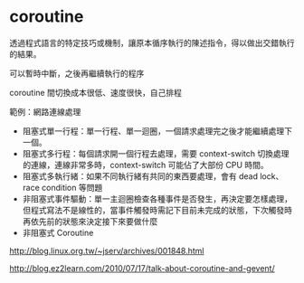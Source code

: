 # coroutine
透過程式語言的特定技巧或機制，讓原本循序執行的陳述指令，得以做出交錯執行的結果。

可以暫時中斷，之後再繼續執行的程序

coroutine 間切換成本很低、速度很快，自己排程

範例：網路連線處理
* 阻塞式單一行程：單一行程、單一迴圈，一個請求處理完之後才能繼續處理下一個。
* 阻塞式多行程：每個請求開一個行程去處理，需要 context-switch 切換處理的連線，連線非常多時，context-switch 可能佔了大部份 CPU 時間。
* 阻塞式多執行緒：如果不同執行緒有共同的東西要處理，會有 dead lock、race condition 等問題
* 非阻塞式事件驅動：單一主迴圈檢查各種事件是否發生，再決定要怎樣處理，但程式寫法不是線性的，當事件觸發時需記下目前未完成的狀態，下次觸發時再依先前的狀態來決定接下來要做什麼
* 非阻塞式 Coroutine

http://blog.linux.org.tw/~jserv/archives/001848.html

http://blog.ez2learn.com/2010/07/17/talk-about-coroutine-and-gevent/
